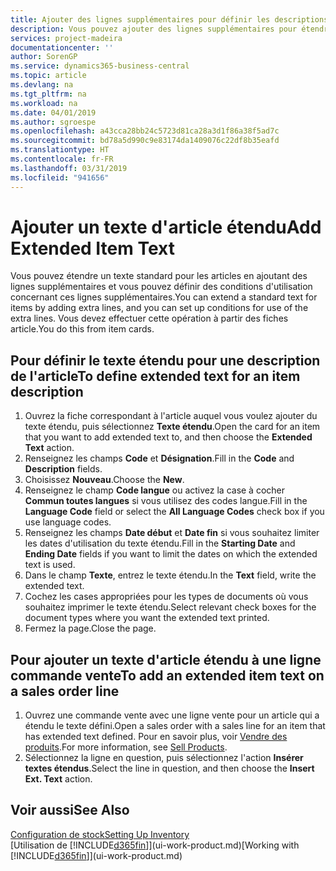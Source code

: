```yaml
---
title: Ajouter des lignes supplémentaires pour définir les descriptions d'article étendues | Microsoft Docs
description: Vous pouvez ajouter des lignes supplémentaires pour étendre le texte standard qui décrit un article.
services: project-madeira
documentationcenter: ''
author: SorenGP
ms.service: dynamics365-business-central
ms.topic: article
ms.devlang: na
ms.tgt_pltfrm: na
ms.workload: na
ms.date: 04/01/2019
ms.author: sgroespe
ms.openlocfilehash: a43cca28bb24c5723d81ca28a3d1f86a38f5ad7c
ms.sourcegitcommit: bd78a5d990c9e83174da1409076c22df8b35eafd
ms.translationtype: HT
ms.contentlocale: fr-FR
ms.lasthandoff: 03/31/2019
ms.locfileid: "941656"
---
```

# <a name="add-extended-item-text"></a><span data-ttu-id="f39a7-103">Ajouter un texte d'article étendu</span><span class="sxs-lookup"><span data-stu-id="f39a7-103">Add Extended Item Text</span></span>
<span data-ttu-id="f39a7-104">Vous pouvez étendre un texte standard pour les articles en ajoutant des lignes supplémentaires et vous pouvez définir des conditions d'utilisation concernant ces lignes supplémentaires.</span><span class="sxs-lookup"><span data-stu-id="f39a7-104">You can extend a standard text for items by adding extra lines, and you can set up conditions for use of the extra lines.</span></span> <span data-ttu-id="f39a7-105">Vous devez effectuer cette opération à partir des fiches article.</span><span class="sxs-lookup"><span data-stu-id="f39a7-105">You do this from item cards.</span></span>

## <a name="to-define-extended-text-for-an-item-description"></a><span data-ttu-id="f39a7-106">Pour définir le texte étendu pour une description de l'article</span><span class="sxs-lookup"><span data-stu-id="f39a7-106">To define extended text for an item description</span></span>
1. <span data-ttu-id="f39a7-107">Ouvrez la fiche correspondant à l'article auquel vous voulez ajouter du texte étendu, puis sélectionnez **Texte étendu**.</span><span class="sxs-lookup"><span data-stu-id="f39a7-107">Open the card for an item that you want to add extended text to, and then choose the **Extended Text** action.</span></span>
2. <span data-ttu-id="f39a7-108">Renseignez les champs **Code** et **Désignation**.</span><span class="sxs-lookup"><span data-stu-id="f39a7-108">Fill in the **Code** and **Description** fields.</span></span>
3. <span data-ttu-id="f39a7-109">Choisissez **Nouveau**.</span><span class="sxs-lookup"><span data-stu-id="f39a7-109">Choose the **New**.</span></span>
4. <span data-ttu-id="f39a7-110">Renseignez le champ **Code langue** ou activez la case à cocher **Commun toutes langues** si vous utilisez des codes langue.</span><span class="sxs-lookup"><span data-stu-id="f39a7-110">Fill in the **Language Code** field or select the **All Language Codes** check box if you use language codes.</span></span>
5. <span data-ttu-id="f39a7-111">Renseignez les champs **Date début** et **Date fin** si vous souhaitez limiter les dates d'utilisation du texte étendu.</span><span class="sxs-lookup"><span data-stu-id="f39a7-111">Fill in the **Starting Date** and **Ending Date** fields if you want to limit the dates on which the extended text is used.</span></span>
6. <span data-ttu-id="f39a7-112">Dans le champ **Texte**, entrez le texte étendu.</span><span class="sxs-lookup"><span data-stu-id="f39a7-112">In the **Text** field, write the extended text.</span></span>
7. <span data-ttu-id="f39a7-113">Cochez les cases appropriées pour les types de documents où vous souhaitez imprimer le texte étendu.</span><span class="sxs-lookup"><span data-stu-id="f39a7-113">Select relevant check boxes for the document types where you want the extended text printed.</span></span>
8. <span data-ttu-id="f39a7-114">Fermez la page.</span><span class="sxs-lookup"><span data-stu-id="f39a7-114">Close the page.</span></span>

## <a name="to-add-an-extended-item-text-on-a-sales-order-line"></a><span data-ttu-id="f39a7-115">Pour ajouter un texte d'article étendu à une ligne commande vente</span><span class="sxs-lookup"><span data-stu-id="f39a7-115">To add an extended item text on a sales order line</span></span>
1. <span data-ttu-id="f39a7-116">Ouvrez une commande vente avec une ligne vente pour un article qui a étendu le texte défini.</span><span class="sxs-lookup"><span data-stu-id="f39a7-116">Open a sales order with a sales line for an item that has extended text defined.</span></span> <span data-ttu-id="f39a7-117">Pour en savoir plus, voir [Vendre des produits](sales-how-sell-products.md).</span><span class="sxs-lookup"><span data-stu-id="f39a7-117">For more information, see [Sell Products](sales-how-sell-products.md).</span></span>
2. <span data-ttu-id="f39a7-118">Sélectionnez la ligne en question, puis sélectionnez l'action **Insérer textes étendus**.</span><span class="sxs-lookup"><span data-stu-id="f39a7-118">Select the line in question, and then choose the **Insert Ext. Text** action.</span></span>

## <a name="see-also"></a><span data-ttu-id="f39a7-119">Voir aussi</span><span class="sxs-lookup"><span data-stu-id="f39a7-119">See Also</span></span>
[<span data-ttu-id="f39a7-120">Configuration de stock</span><span class="sxs-lookup"><span data-stu-id="f39a7-120">Setting Up Inventory</span></span>](inventory-setup-inventory.md)  
<span data-ttu-id="f39a7-121">[Utilisation de [!INCLUDE[d365fin](includes/d365fin_md.md)]](ui-work-product.md)</span><span class="sxs-lookup"><span data-stu-id="f39a7-121">[Working with [!INCLUDE[d365fin](includes/d365fin_md.md)]](ui-work-product.md)</span></span>
